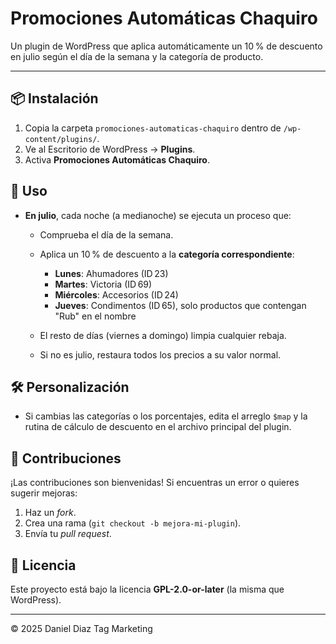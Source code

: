# Promociones Automáticas Chaquiro

Un plugin de WordPress que aplica automáticamente un 10 % de descuento en julio según el día de la semana y la categoría de producto.

---

## 📦 Instalación

1. Copia la carpeta `promociones-automaticas-chaquiro` dentro de `/wp-content/plugins/`.
2. Ve al Escritorio de WordPress → **Plugins**.
3. Activa **Promociones Automáticas Chaquiro**.

## 🚀 Uso

* **En julio**, cada noche (a medianoche) se ejecuta un proceso que:

  * Comprueba el día de la semana.
  * Aplica un 10 % de descuento a la **categoría correspondiente**:

    * **Lunes**: Ahumadores (ID 23)
    * **Martes**: Victoria (ID 69)
    * **Miércoles**: Accesorios (ID 24)
    * **Jueves**: Condimentos (ID 65), solo productos que contengan "Rub" en el nombre
  * El resto de días (viernes a domingo) limpia cualquier rebaja.
  * Si no es julio, restaura todos los precios a su valor normal.

## 🛠️ Personalización

* Si cambias las categorías o los porcentajes, edita el arreglo `$map` y la rutina de cálculo de descuento en el archivo principal del plugin.

## 🤝 Contribuciones

¡Las contribuciones son bienvenidas! Si encuentras un error o quieres sugerir mejoras:

1. Haz un *fork*.
2. Crea una rama (`git checkout -b mejora-mi-plugin`).
3. Envía tu *pull request*.

## 📄 Licencia

Este proyecto está bajo la licencia **GPL-2.0-or-later** (la misma que WordPress).

---

© 2025 Daniel Diaz Tag Marketing
